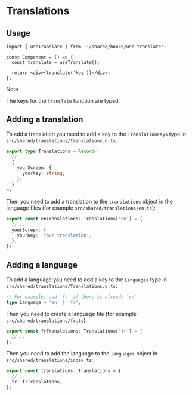 # Translations

## Usage

```tsx
import { useTranslate } from '~/shared/hooks/use-translate';

const Component = () => {
  const translate = useTranslate();

  return <div>{translate('key')}</div>;
};
```

> [!NOTE]
> The keys for the `translate` function are typed.

## Adding a translation

To add a translation you need to add a key to the `TranslationKeys` type in `src/shared/translations/Translations.d.ts`:

```ts
export type Translations = Record<
  // ...
  {
    yourScreen: {
      yourKey: string;
    };
  }
>;
```

Then you need to add a translation to the `translations` object in the language files (for example `src/shared/translations/en.ts`):

```ts
export const enTranslations: Translations['en'] = {
  // ...
  yourScreen: {
    yourKey: 'Your translation',
  },
};
```

## Adding a language

To add a language you need to add a key to the `Languages` type in `src/shared/translations/Translations.d.ts`:

```ts
// For example, add 'fr' if there is already 'en'
type Language = 'en' | 'fr';
```

Then you need to create a language file (for example `src/shared/translations/fr.ts`):

```ts
export const frTranslations: Translations['fr'] = {
  // ...
};
```

Then you need to add the language to the `languages` object in `src/shared/translations/index.ts`:

```ts
export const translations: Translations = {
  // ...
  fr: frTranslations,
};
```

